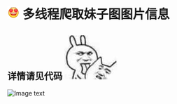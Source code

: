 # ![Image text](https://raw.githubusercontent.com/OneStepAndTwoSteps/Crawling-MM-picture/master/img/2.png)  多线程爬取妹子图图片信息

  ## 详情请见代码  ![Image text](https://raw.githubusercontent.com/OneStepAndTwoSteps/Crawling-MM-picture/master/img/3.jpg)
   
   
   
  ![Image text](https://raw.githubusercontent.com/OneStepAndTwoSteps/get_picture/master/img/1.png)
